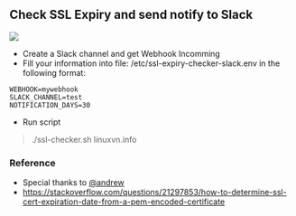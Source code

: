 ## Check SSL Expiry and send notify to Slack

<img src='ssl.png' />

- Create a Slack channel and get Webhook Incomming
- Fill your information into file: /etc/ssl-expiry-checker-slack.env in the following format: 

```
WEBHOOK=mywebhook
SLACK_CHANNEL=test
NOTIFICATION_DAYS=30
```
- Run script

> ./ssl-checker.sh linuxvn.info

### Reference
- Special thanks to [@andrew](https://stackoverflow.com/users/538507/andrew)
- https://stackoverflow.com/questions/21297853/how-to-determine-ssl-cert-expiration-date-from-a-pem-encoded-certificate

